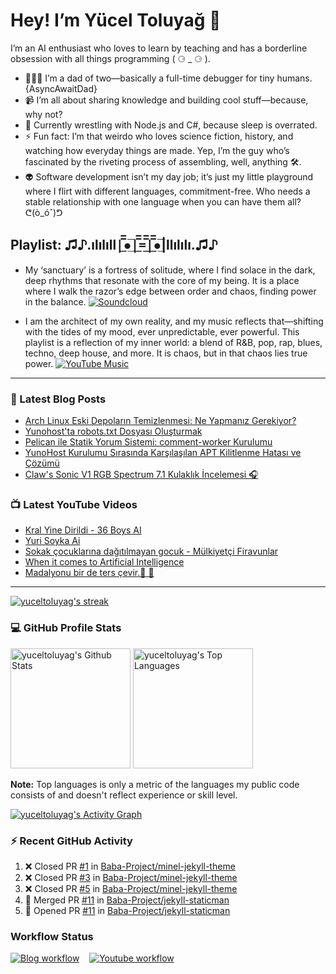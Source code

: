 # Hey! I’m Yücel Toluyağ 👋

I’m an AI enthusiast who loves to learn by teaching and has a borderline obsession with all things programming ( ⚆ _ ⚆ ).

- 👨‍👧‍👦 I’m a dad of two—basically a full-time debugger for tiny humans. {AsyncAwaitDad}
- 📹 I’m all about sharing knowledge and building cool stuff—because, why not?
- 🎒 Currently wrestling with Node.js and C#, because sleep is overrated.
- ⚡ Fun fact: I’m that weirdo who loves science fiction, history, and watching how everyday things are made. Yep, I’m the guy who’s fascinated by the riveting process of assembling, well, anything 🛠️.
- 👽 Software development isn’t my day job; it’s just my little playground where I flirt with different languages, commitment-free. Who needs a stable relationship with one language when you can have them all? ᕦ(ò_óˇ)ᕤ

## Playlist: ♫♪.ılılıll|̲̅̅●̲̅̅|̲̅̅=̲̅̅|̲̅̅●̲̅̅|llılılı.♫♪

- My ‘sanctuary’ is a fortress of solitude, where I find solace in the dark, deep rhythms that resonate with the core of my being. It is a place where I walk the razor’s edge between order and chaos, finding power in the balance.  [![Soundcloud](https://img.shields.io/badge/Soundcloud-FF3300?logo=Soundcloud&logoColor=darkwhite)](https://soundcloud.com/yuceltoluyag)

- I am the architect of my own reality, and my music reflects that—shifting with the tides of my mood, ever unpredictable, ever powerful. This playlist is a reflection of my inner world: a blend of R&B, pop, rap, blues, techno, deep house, and more. It is chaos, but in that chaos lies true power. [![YouTube Music](https://img.shields.io/badge/YouTube_Music-FF0000?logo=youtube-music&logoColor=a970ff)](https://www.youtube.com/playlist?list=PLKaWgYyghzWEkpHyRsCTw_yRgcjQLmAPM)

------


### 📕 Latest Blog Posts

<!-- BLOG-POST-LIST:START -->
- [Arch Linux Eski Depoların Temizlenmesi: Ne Yapmanız Gerekiyor?](https://yuceltoluyag.dev/arch-linux-eski-depolar-temizlenmesi/)
- [Yunohost&#39;ta robots.txt Dosyası Oluşturmak](https://yuceltoluyag.dev/yunohost-robots-txt-olusturmak/)
- [Pelican ile Statik Yorum Sistemi: comment-worker Kurulumu](https://yuceltoluyag.dev/pelican-ile-staticman-alternatifi-comment-worker-kurulumu/)
- [YunoHost Kurulumu Sırasında Karşılaşılan APT Kilitlenme Hatası ve Çözümü](https://yuceltoluyag.dev/yunohost-kurulumu-apt-kilitlenme-hatasi-cozumu/)
- [Claw&#39;s Sonic V1 RGB Spectrum 7.1 Kulaklık İncelemesi 🎧](https://yuceltoluyag.dev/claws-sonic-v1-rgb-spectrum-kulaklik-incelemesi/)
<!-- BLOG-POST-LIST:END -->


### 📺 Latest YouTube Videos

<!-- YOUTUBE:START -->
- [Kral Yine Dirildi - 36 Boys AI](https://www.youtube.com/watch?v=SDmN81pETec)
- [Yuri Soyka Ai](https://www.youtube.com/watch?v=bGRYQ-LFuW0)
- [Sokak çocuklarına dağıtılmayan gocuk - Mülkiyetçi Firavunlar](https://www.youtube.com/watch?v=d9K9tUE439g)
- [When it comes to Artificial Intelligence](https://www.youtube.com/watch?v=DTfwhTmOk2M)
- [Madalyonu bir de ters çevir.🔄 👀](https://www.youtube.com/watch?v=WxL3D9sHIwc)
<!-- YOUTUBE:END -->
-----------

<!-- GitHub Readme Streak Stats - https://github.com/yuceltoluyag/github-readme-streak-stats -->
  <p>
    <a href="https://github.com/yuceltoluyag/github-readme-streak-stats">
      <!-- Use https://streak-stats.demolab.com or self-host with your own Vercel app - visit https://git.io/streak-stats for instructions -->
      <img title="🔥 Get streak stats for your profile at git.io/streak-stats" alt="yuceltoluyag's streak" src="https://github-readme-streak-stats-eight.vercel.app/?user=yuceltoluyag&theme=monokai-metallian&hide_border=true&short_numbers=true"/>
    </a>
   
  </p>

  <h3>💻 GitHub Profile Stats</h3>

  <!-- https://github.com/anuraghazra/github-readme-stats -->

 <img alt="yuceltoluyag's Github Stats" src="https://denvercoder1-github-readme-stats.vercel.app/api/?username=yuceltoluyag&show_icons=true&include_all_commits=true&count_private=true&theme=react&hide_border=true&bg_color=1F222E&title_color=F85D7F&icon_color=F8D866" height="192px"/>
  <img alt="yuceltoluyag's Top Languages" src="https://denvercoder1-github-readme-stats.vercel.app/api/top-langs/?username=yuceltoluyag&langs_count=8&layout=compact&theme=react&hide_border=true&bg_color=1F222E&title_color=F85D7F&icon_color=F8D866&hide=Jupyter%20Notebook,Roff" height="192px"/>
  <br/>

  <b>Note:</b> Top languages is only a metric of the languages my public code consists of and doesn't reflect experience or skill level.
  
  <!-- https://github.com/ashutosh00710/github-readme-activity-graph -->

  <a href="https://github.com/ashutosh00710/github-readme-activity-graph"><img alt="yuceltoluyag's Activity Graph" src="https://github-readme-activity-graph.vercel.app/graph/?username=yuceltoluyag&bg_color=1F222E&color=F8D866&line=F85D7F&point=FFFFFF&hide_border=true" /></a>

  <h3>⚡ Recent GitHub Activity</h3>

  <!-- https://github.com/jamesgeorge007/github-activity-readme -->
  <!--START_SECTION:activity-->

1. ❌ Closed PR [#1](https://github.com/Baba-Project/minel-jekyll-theme/pull/1) in [Baba-Project/minel-jekyll-theme](https://github.com/Baba-Project/minel-jekyll-theme)
2. ❌ Closed PR [#3](https://github.com/Baba-Project/minel-jekyll-theme/pull/3) in [Baba-Project/minel-jekyll-theme](https://github.com/Baba-Project/minel-jekyll-theme)
3. ❌ Closed PR [#5](https://github.com/Baba-Project/minel-jekyll-theme/pull/5) in [Baba-Project/minel-jekyll-theme](https://github.com/Baba-Project/minel-jekyll-theme)
4. 🎉 Merged PR [#11](https://github.com/Baba-Project/jekyll-staticman/pull/11) in [Baba-Project/jekyll-staticman](https://github.com/Baba-Project/jekyll-staticman)
5. 💪 Opened PR [#11](https://github.com/Baba-Project/jekyll-staticman/pull/11) in [Baba-Project/jekyll-staticman](https://github.com/Baba-Project/jekyll-staticman)
<!--END_SECTION:activity-->

</details>


### Workflow Status

[![Blog workflow](https://github.com/yuceltoluyag/yuceltoluyag/actions/workflows/blog-post-workflow.yml/badge.svg)](https://github.com/yuceltoluyag/yuceltoluyag/actions/workflows/blog-post-workflow.yml)
&nbsp;&nbsp;
[![Youtube workflow](https://github.com/yuceltoluyag/yuceltoluyag/actions/workflows/youtube-workflow.yml/badge.svg)](https://github.com/yuceltoluyag/yuceltoluyag/actions/workflows/youtube-workflow.yml)
